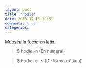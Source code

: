 ```yaml
---
layout: post
title: "hodie"
date: 2013-12-15 18:53
comments: true
categories: 
---
```

Muestra la fecha en latín.

>$ hodie -n (En numeral)

>$ hodie -c -v (De forma clásica)

